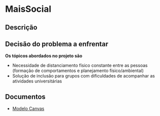 # MaisSocial

## Descrição

## Decisão do problema a enfrentar

**Os tópicos abordados no projeto são**

- Necessidade de distanciamento físico constante entre as pessoas (formação de comportamentos e planejamento físico/ambiental)
- Solução de inclusão para grupos com dificuldades de acompanhar as atividades universitárias

## Documentos

- [Modelo Canvas](ModeloCanvas.md)